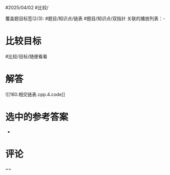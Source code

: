 #2025/04/02 #比较/

覆盖题目标签(2/3): #题目/知识点/链表 #题目/知识点/双指针 
关联的播放列表：-

# 比较目标

#比较/目标/随便看看 

# 解答

![[160.相交链表.cpp.4.code]]

# 选中的参考答案

-

# 评论

~~